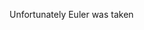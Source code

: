 Unfortunately Euler was taken

<!---
EulorsTotient/EulorsTotient is a ✨ special ✨ repository because its `README.md` (this file) appears on your GitHub profile.
You can click the Preview link to take a look at your changes.
--->
